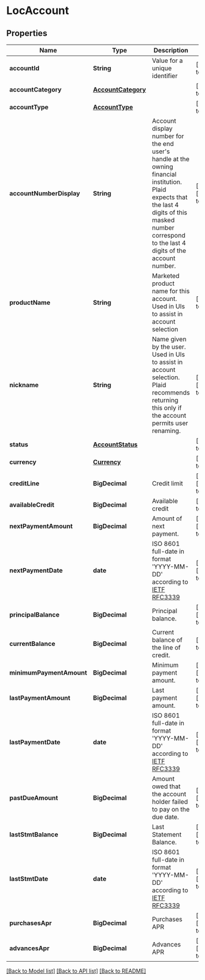 # LocAccount
## Properties

| Name | Type | Description | Notes |
|------------ | ------------- | ------------- | -------------|
| **accountId** | **String** | Value for a unique identifier | [default to null] |
| **accountCategory** | [**AccountCategory**](AccountCategory.md) |  | [default to null] |
| **accountType** | [**AccountType**](AccountType.md) |  | [default to null] |
| **accountNumberDisplay** | **String** | Account display number for the end user&#39;s handle at the owning financial institution. Plaid expects that the last 4 digits of this masked number correspond to the last 4 digits of the account number.  | [optional] [default to null] |
| **productName** | **String** | Marketed product name for this account. Used in UIs to assist in account selection | [default to null] |
| **nickname** | **String** | Name given by the user. Used in UIs to assist in account selection. Plaid recommends returning this only if the account permits user renaming.  | [optional] [default to null] |
| **status** | [**AccountStatus**](AccountStatus.md) |  | [default to null] |
| **currency** | [**Currency**](Currency.md) |  | [default to null] |
| **creditLine** | **BigDecimal** | Credit limit | [optional] [default to null] |
| **availableCredit** | **BigDecimal** | Available credit | [default to null] |
| **nextPaymentAmount** | **BigDecimal** | Amount of next payment. | [optional] [default to null] |
| **nextPaymentDate** | **date** | ISO 8601 full-date in format &#39;YYYY-MM-DD&#39; according to [IETF RFC3339](https://xml2rfc.tools.ietf.org/public/rfc/html/rfc3339.html#anchor14) | [optional] [default to null] |
| **principalBalance** | **BigDecimal** | Principal balance. | [optional] [default to null] |
| **currentBalance** | **BigDecimal** | Current balance of the line of credit. | [default to null] |
| **minimumPaymentAmount** | **BigDecimal** | Minimum payment amount. | [optional] [default to null] |
| **lastPaymentAmount** | **BigDecimal** | Last payment amount. | [optional] [default to null] |
| **lastPaymentDate** | **date** | ISO 8601 full-date in format &#39;YYYY-MM-DD&#39; according to [IETF RFC3339](https://xml2rfc.tools.ietf.org/public/rfc/html/rfc3339.html#anchor14) | [optional] [default to null] |
| **pastDueAmount** | **BigDecimal** | Amount owed that the account holder failed to pay on the due date. | [optional] [default to null] |
| **lastStmtBalance** | **BigDecimal** | Last Statement Balance. | [optional] [default to null] |
| **lastStmtDate** | **date** | ISO 8601 full-date in format &#39;YYYY-MM-DD&#39; according to [IETF RFC3339](https://xml2rfc.tools.ietf.org/public/rfc/html/rfc3339.html#anchor14) | [optional] [default to null] |
| **purchasesApr** | **BigDecimal** | Purchases APR | [optional] [default to null] |
| **advancesApr** | **BigDecimal** | Advances APR | [optional] [default to null] |

[[Back to Model list]](../README.md#documentation-for-models) [[Back to API list]](../README.md#documentation-for-api-endpoints) [[Back to README]](../README.md)

